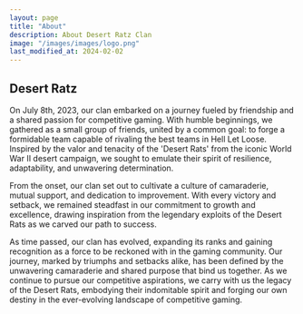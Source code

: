 ```yaml
---
layout: page
title: "About" 
description: About Desert Ratz Clan
image: "/images/images/logo.png"
last_modified_at: 2024-02-02
---
```

<style>
.wrap-collapsible {
  margin: 0 0 1rem 0;
}
input[type='checkbox'] {
  display: none;
}
input[type="checkbox"]+label, input[type="radio"]+label {
  color: #212931;
  font-family: "Euro Caps","Source Sans Pro",Helvetica,sans-serif;
  font-size: 1.25rem;
  margin: 0 0 1.5rem 0;
  font-weight: 800;
  line-height: 1.5;
  letter-spacing: 0.075em;
}
input[type="checkbox"]+label:before { 
  content: '\f0da';
  border-color: transparent;
  position: inherit;
  background-color: transparent;
  border-color: transparent;
  color: #212931;
  top: .075rem;
}
input[type="checkbox"]:checked+label:before {
  content: '\f0da';
  background-color: transparent;
  border-color: transparent;
  color: #212931;
  top: .075rem;
}
table.dataTable.stripe tbody tr.odd, table.dataTable.display tbody tr.odd, table.dataTable.display tbody tr.even {
  background-color: #1e252c;
}
table.dataTable.hover tbody tr:hover, table.dataTable.display tbody tr:hover {
    background-color: #b16111;
}
table.dataTable.display tbody tr.odd > .sorting_1, table.dataTable.order-column.stripe tbody tr.odd > .sorting_1 {
    background-color: #1e252c;
}
table.dataTable.display tbody tr.even > .sorting_1, table.dataTable.order-column.stripe tbody tr.even > .sorting_1 {
    background-color: #1e252c;
}
table.dataTable.display tbody tr:hover > .sorting_1, table.dataTable.order-column.hover tbody tr:hover > .sorting_1 {
    background-color: #b16111;
}
</style>

## Desert Ratz

On July 8th, 2023, our clan embarked on a journey fueled by friendship and a shared passion for competitive gaming. With humble beginnings, we gathered as a small group of friends, united by a common goal: to forge a formidable team capable of rivaling the best teams in Hell Let Loose. Inspired by the valor and tenacity of the 'Desert Rats' from the iconic World War II desert campaign, we sought to emulate their spirit of resilience, adaptability, and unwavering determination.

From the onset, our clan set out to cultivate a culture of camaraderie, mutual support, and dedication to improvement. With every victory and setback, we remained steadfast in our commitment to growth and excellence, drawing inspiration from the legendary exploits of the Desert Rats as we carved our path to success.

As time passed, our clan has evolved, expanding its ranks and gaining recognition as a force to be reckoned with in the gaming community. Our journey, marked by triumphs and setbacks alike, has been defined by the unwavering camaraderie and shared purpose that bind us together. As we continue to pursue our competitive aspirations, we carry with us the legacy of the Desert Rats, embodying their indomitable spirit and forging our own destiny in the ever-evolving landscape of competitive gaming.


